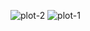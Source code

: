 ![plot-2](https://github.com/user-attachments/assets/cc5f1027-070c-43a9-b29b-3c1810ac14d7)
![plot-1](https://github.com/user-attachments/assets/311ccf5e-f7e2-4ecd-b0a4-14e70d0e41fc)
